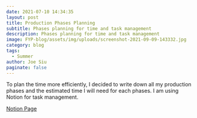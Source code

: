 ```yaml
---
date: 2021-07-10 14:34:35
layout: post
title: Production Phases Planning
subtitle: Phases planning for time and task management
description: Phases planning for time and task management
image: FYP-blog/assets/img/uploads/screenshot-2021-09-09-143332.jpg
category: blog
tags:
  - Summer
author: Joe Siu
paginate: false
---
```

To plan the time more efficiently, I decided to write down all my production phases and the estimated time I will need for each phases. I am using Notion for task management.



[Notion Page](https://siumanho.notion.site/Final-Year-Project-0f51836b992a402baaa50926f2bed69d)